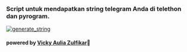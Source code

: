 ### Script untuk mendapatkan string telegram Anda di telethon dan pyrogram.

<a href="https://replit.com/@Vckyou/String#main.py"><img src="https://img.shields.io/badge/run-string__session.py-blue?style=for-the-badge&logo=repl.it" alt="generate_string" /></a>

#### powered by [Vicky Aulia Zulfikar](https://t.me/VckyouuBitch)📍
